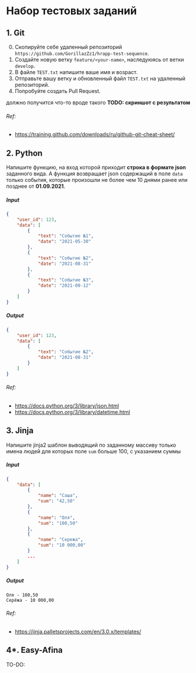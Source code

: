 # Набор тестовых заданий

## 1. Git
0. Скопируйте себе удаленный репозиторий `https://github.com/GorillazZz1/hrapp-test-sequence`.
1. Создайте новую ветку `feature/<your-name>`, наследуюясь от ветки `develop`.
2. В файле `TEST.txt` напишите ваше имя и возраст.
3. Отправьте вашу ветку и обновленный файл `TEST.txt` на удаленный репозиторий.
4. Попробуйте создать Pull Request.

должно получится что-то вроде такого **TODO: скриншот с результатом**
###### Ref:
- https://training.github.com/downloads/ru/github-git-cheat-sheet/


## 2. Python
Напишите функцию, на вход которой приходит **строка в формате json** заданного вида.
А функция возвращает json содержащий в поле `data` только события, которые произошли не более чем 10 днями ранее или позднее от **01.09.2021**.
##### Input
```json
{
    "user_id": 123,
    "data": [
        {
            "text": "Событие №1",
            "date": "2021-05-30"
        },
        {
            "text": "Событие №2",
            "date": "2021-08-31"
        },
        {
            "text": "Событие №3",
            "date": "2021-09-12"
        }
    ]
}
```
##### Output
```json
{
    "user_id": 123,
    "data": [
        {
            "text": "Событие №2",
            "date": "2021-08-31"
        }
    ]
}
```
###### Ref:
- https://docs.python.org/3/library/json.html
- https://docs.python.org/3/library/datetime.html


## 3. Jinja
Напишите jinja2 шаблон выводящий по заданному массиву только имена людей для которых поле `sum` больше 100, с указанием суммы
##### Input
```json
{
    "data": [
        {
            "name": "Саша",
            "sum": "42,50"
        },
        {
            "name": "Оля",
            "sum": "100,50"
        },
        {
            "name": "Сережа",
            "sum": "10 000,00"
        }
        ...
    ]
}
```
##### Output
```string
Оля - 100,50
Серёжа - 10 000,00
```
###### Ref:
- https://jinja.palletsprojects.com/en/3.0.x/templates/


## 4*. Easy-Afina

TO-DO:

